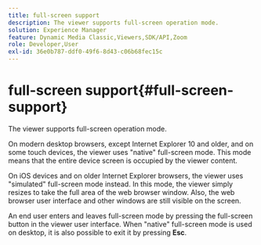 ```yaml
---
title: full-screen support
description: The viewer supports full-screen operation mode.
solution: Experience Manager
feature: Dynamic Media Classic,Viewers,SDK/API,Zoom
role: Developer,User
exl-id: 36e0b787-ddf0-49f6-8d43-c06b68fec15c
---
```

# full-screen support{#full-screen-support}

The viewer supports full-screen operation mode.

On modern desktop browsers, except Internet Explorer 10 and older, and on some touch devices, the viewer uses "native" full-screen mode. This mode means that the entire device screen is occupied by the viewer content.

On iOS devices and on older Internet Explorer browsers, the viewer uses "simulated" full-screen mode instead. In this mode, the viewer simply resizes to take the full area of the web browser window. Also, the web browser user interface and other windows are still visible on the screen.

An end user enters and leaves full-screen mode by pressing the full-screen button in the viewer user interface. When "native" full-screen mode is used on desktop, it is also possible to exit it by pressing **Esc**.
